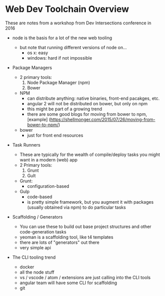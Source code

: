 Web Dev Toolchain Overview
======
These are notes from a workshop from Dev Intersections conference in 2016

- node is the basis for a lot of the new web tooling
    - but note that running different versions of node on...
        - os x: easy
        - windows: hard if not impossible

- Package Managers
    - 2 primary tools:
        1. Node Package Manager (npm)
        2. Bower
    - NPM
        - can distribute anything: native binaries, front-end pacakges, etc.
        - angular 2 will not be distributed on bower, but only on npm
        - this might be part of a growing trend
        - there are some good blogs for moving from bower to npm, [example] (https://shellmonger.com/2015/07/26/moving-from-bower-to-npm/)
    - bower 
        - just for front end resources

- Task Runners
    - These are typically for the wealth of compile/deploy tasks you might want in a modern (web) app
    - 2 Primary tools:
        1. Grunt
        2. Gult
    - Grunt:
        - configuration-based
    - Gulp
        - code-based
        - is pretty simple framework, but you augment it with packages (usually obtained via npm) to do particular tasks

- Scaffolding / Generators
    - You can use these to build out base project structures and other code-generation tasks
    - yeoman is a scaffolding tool, like t4 templates
    - there are lots of "generators" out there
    - very simple api

- The CLI tooling trend
    - docker
    - all the node stuff
    - vs / vscode / atom / extensions are just calling into the CLI tools
    - angular team will have some CLI for scaffolding
    - git
